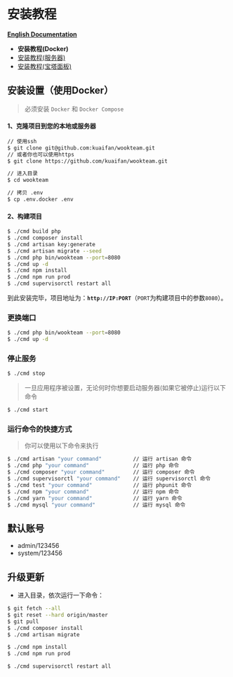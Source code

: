 # 安装教程

**[English Documentation](en/DOCKER.md)**

- **安装教程(Docker)**
- [安装教程(服务器)](SERVER.md)
- [安装教程(宝塔面板)](BT.md)

## 安装设置（使用Docker）

> 必须安装 `Docker` 和 `Docker Compose`

#### 1、克隆项目到您的本地或服务器

```bash
// 使用ssh
$ git clone git@github.com:kuaifan/wookteam.git
// 或者你也可以使用https
$ git clone https://github.com/kuaifan/wookteam.git

// 进入目录
$ cd wookteam

// 拷贝 .env
$ cp .env.docker .env
```

#### 2、构建项目

```bash
$ ./cmd build php
$ ./cmd composer install
$ ./cmd artisan key:generate
$ ./cmd artisan migrate --seed
$ ./cmd php bin/wookteam --port=8080
$ ./cmd up -d
$ ./cmd npm install
$ ./cmd npm run prod
$ ./cmd supervisorctl restart all
```

到此安装完毕，项目地址为：**`http://IP:PORT`**（`PORT`为构建项目中的参数`8080`）。

### 更换端口

```bash
$ ./cmd php bin/wookteam --port=8080
$ ./cmd up -d
```

### 停止服务

```bash
$ ./cmd stop
```

> 一旦应用程序被设置，无论何时你想要启动服务器(如果它被停止)运行以下命令

```bash
$ ./cmd start
```

### 运行命令的快捷方式

> 你可以使用以下命令来执行

```bash
$ ./cmd artisan "your command"          // 运行 artisan 命令
$ ./cmd php "your command"              // 运行 php 命令
$ ./cmd composer "your command"         // 运行 composer 命令
$ ./cmd supervisorctl "your command"    // 运行 supervisorctl 命令
$ ./cmd test "your command"             // 运行 phpunit 命令
$ ./cmd npm "your command"              // 运行 npm 命令
$ ./cmd yarn "your command"             // 运行 yarn 命令
$ ./cmd mysql "your command"            // 运行 mysql 命令
```

## 默认账号

- admin/123456
- system/123456

## 升级更新

- 进入目录，依次运行一下命令：

```bash
$ git fetch --all
$ git reset --hard origin/master
$ git pull
$ ./cmd composer install
$ ./cmd artisan migrate

$ ./cmd npm install
$ ./cmd npm run prod

$ ./cmd supervisorctl restart all
```
